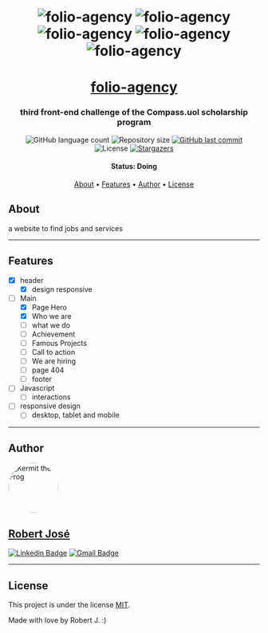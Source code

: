 <h1 align="center">
    <img alt="folio-agency" title="#folio-agency" src="./assets/imgs/ReadMe/Screenshot_1.png" />
    <img alt="folio-agency" title="#folio-agency" src="./assets/imgs/ReadMe/Screenshot_2.png" />
    <img alt="folio-agency" title="#folio-agency" src="./assets/imgs/ReadMe/Screenshot_3.png" />
    <img alt="folio-agency" title="#folio-agency" src="./assets/imgs/ReadMe/Screenshot_4.png" />
    <img alt="folio-agency" title="#folio-agency" src="./assets/imgs/ReadMe/Screenshot_5.png" />
</h1>

<h1 align="center">
   <a href="#"> folio-agency </a>
</h1>

<h3 align="center">
    third front-end challenge of the Compass.uol scholarship program
</h3>

<p align="center">
  <img alt="GitHub language count" src="https://img.shields.io/github/languages/count/KermitTheSapo/compass-front-challenge-folio-agency">

  <img alt="Repository size" src="https://img.shields.io/github/repo-size/KermitTheSapo/compass-front-challenge-folio-agency">

  <a href="https://github.com/KermitTheSapo/compass-front-challenge-folio-agency/commits/master">
    <img alt="GitHub last commit" src="https://img.shields.io/github/last-commit/KermitTheSapo/compass-front-challenge-folio-agency">
  </a>
    
   <img alt="License" src="https://img.shields.io/badge/license-MIT-brightgreen">
   <a href="https://github.com/KermitTheSapo/compass-front-challenge-folio-agency/stargazers">
    <img alt="Stargazers" src="https://img.shields.io/github/stars/KermitTheSapo/compass-front-challenge-folio-agency?style=social">
  </a>

<h4 align="center"> 
	 Status: Doing
</h4>

<p align="center">
 <a href="#about">About</a> •
 <a href="#features">Features</a> •
 <a href="#author">Author</a> • 
 <a href="#user-content-license">License</a>

</p>


## About

a website to find jobs and services

---

## Features

- [X] header
    - [X] design responsive
- [ ] Main
    - [X] Page Hero
    - [X] Who we are
    - [ ] what we do
    - [ ] Achievement
    - [ ] Famous Projects
    - [ ] Call to action
    - [ ] We are hiring
    - [ ] page 404
    - [ ] footer
- [ ] Javascript
    - [ ] interactions
- [ ] responsive design
    - [ ] desktop, tablet and mobile
    
---

## Author

<a href="#">
 <img style="border-radius: 50%;" src="https://avatars.githubusercontent.com/u/74118301?v=4" width="100px;" alt="Kermit the Frog"/>
<h2>Robert José</h2>

[![Linkedin Badge](https://img.shields.io/badge/-Robert-Jose?style=flat-square&logo=Linkedin&logoColor=white&link=https://www.linkedin.com/in/robertjosé/)](https://www.linkedin.com/in/robertjosé/) 
[![Gmail Badge](https://img.shields.io/badge/-rjsf06@gmail.com-c14438?style=flat-square&logo=Gmail&logoColor=white&link=mailto:tgmarinho@gmail.com)](mailto:rjsf06@gmail.com)

---

## License

This project is under the license [MIT](./LICENSE).

Made with love by Robert J. :)